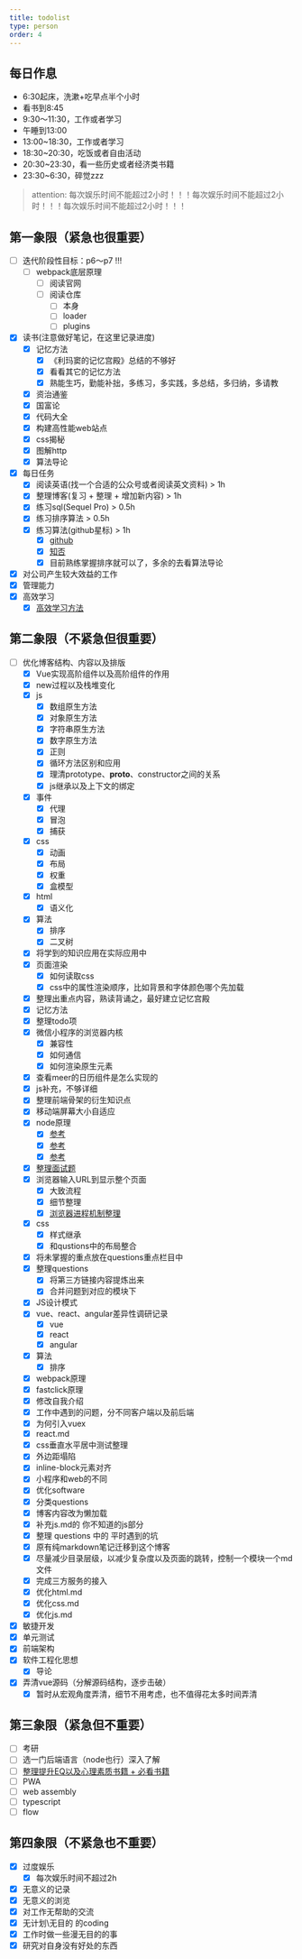 ```yaml
---
title: todolist
type: person
order: 4
---
```

## 每日作息

- 6:30起床，洗漱+吃早点半个小时
- 看书到8:45
- 9:30～11:30，工作或者学习
- 午睡到13:00
- 13:00~18:30，工作或者学习
- 18:30~20:30，吃饭或者自由活动
- 20:30~23:30，看一些历史或者经济类书籍
- 23:30~6:30，碎觉zzz

> attention: 每次娱乐时间不能超过2小时！！！每次娱乐时间不能超过2小时！！！每次娱乐时间不能超过2小时！！！

## 第一象限（紧急也很重要）

- [ ] 迭代阶段性目标：p6～p7 !!!
  - [ ] webpack底层原理
    - [ ] 阅读官网
    - [ ] 阅读仓库
      - [ ] 本身
      - [ ] loader
      - [ ] plugins
- [x] 读书(注意做好笔记，在这里记录进度)
  - [x] 记忆方法
    - [x] 《利玛窦的记忆宫殿》总结的不够好
    - [x] 看看其它的记忆方法
    - [x] 熟能生巧，勤能补拙，多练习，多实践，多总结，多归纳，多请教
  - [x] 资治通鉴
  - [x] 国富论
  - [x] 代码大全
  - [x] 构建高性能web站点
  - [x] css揭秘
  - [x] 图解http
  - [x] 算法导论
- [x] 每日任务
  - [x] 阅读英语(找一个合适的公众号或者阅读英文资料) > 1h
  - [x] 整理博客(复习 + 整理 + 增加新内容) > 1h
  - [x] 练习sql(Sequel Pro) > 0.5h
  - [x] 练习排序算法 > 0.5h
  - [x] 练习算法(github星标) > 1h
    - [x] [github](https://github.com/julycoding/The-Art-Of-Programming-By-July/blob/master/ebook/zh/01.01.md)
    - [x] [知否](https://segmentfault.com/a/1190000015849882)
    - [x] 目前熟练掌握排序就可以了，多余的去看算法导论
- [x] 对公司产生较大效益的工作
- [x] 管理能力
- [x] 高效学习
  - [x] [高效学习方法](https://www.zhihu.com/question/35103080)

## 第二象限（不紧急但很重要）

- [ ] 优化博客结构、内容以及排版
  - [x] Vue实现高阶组件以及高阶组件的作用
  - [x] new过程以及栈堆变化
  - [x] js
    - [x] 数组原生方法
    - [x] 对象原生方法
    - [x] 字符串原生方法
    - [x] 数字原生方法
    - [x] 正则
    - [x] 循环方法区别和应用
    - [x] 理清prototype、__proto__、constructor之间的关系
    - [x] js继承以及上下文的绑定
  - [x] 事件
    - [x] 代理
    - [x] 冒泡
    - [x] 捕获
  - [x] css
    - [x] 动画
    - [x] 布局
    - [x] 权重
    - [x] 盒模型
  - [x] html
    - [x] 语义化
  - [x] 算法
    - [x] 排序
    - [x] 二叉树
  - [x] 将学到的知识应用在实际应用中
  - [x] 页面渲染
    - [x] 如何读取css
    - [x] css中的属性渲染顺序，比如背景和字体颜色哪个先加载
  - [x] 整理出重点内容，熟读背诵之，最好建立记忆宫殿
  - [x] 记忆方法
  - [x] 整理todo项
  - [x] 微信小程序的浏览器内核
    - [x] 兼容性
    - [x] 如何通信
    - [x] 如何渲染原生元素
  - [x] 查看meer的日历组件是怎么实现的
  - [x] js补充，不够详细
  - [x] 整理前端骨架的衍生知识点
  - [x] 移动端屏幕大小自适应
  - [x] node原理
    - [x] [参考](https://www.cnblogs.com/bingooo/p/6720540.html)
    - [x] [参考](https://blog.csdn.net/xiangzhihong8/article/details/53954600)
    - [x] [参考](http://taobaofed.org/blog/2015/10/29/deep-into-node-1)
  - [x] [整理面试题](https://github.com/markyun/My-blog/tree/master/Front-end-Developer-Questions)
  - [x] 浏览器输入URL到显示整个页面
    - [x] 大致流程
    - [x] 细节整理
    - [x] [浏览器进程机制整理](https://segmentfault.com/a/1190000012925872)
  - [x] css
    - [x] 样式继承
    - [x] 和qustions中的布局整合
  - [x] 将未掌握的重点放在questions重点栏目中
  - [x] 整理questions
    - [x] 将第三方链接内容提炼出来
    - [x] 合并问题到对应的模块下
  - [x] JS设计模式
  - [x] vue、react、angular差异性调研记录
    - [x] vue
    - [x] react
    - [x] angular
  - [x] 算法
    - [x] 排序
  - [x] webpack原理
  - [x] fastclick原理
  - [x] 修改自我介绍
  - [x] 工作中遇到的问题，分不同客户端以及前后端
  - [x] 为何引入vuex
  - [x] react.md
  - [x] css垂直水平居中测试整理
  - [x] 外边距塌陷
  - [x] inline-block元素对齐
  - [x] 小程序和web的不同
  - [x] 优化software
  - [x] 分类questions
  - [x] 博客内容改为懒加载
  - [x] 补充js.md的 你不知道的js部分
  - [x] 整理 questions 中的 平时遇到的坑
  - [x] 原有纯markdown笔记迁移到这个博客
  - [x] 尽量减少目录层级，以减少复杂度以及页面的跳转，控制一个模块一个md文件
  - [x] 完成三方服务的接入
  - [x] 优化html.md
  - [x] 优化css.md
  - [x] 优化js.md
- [x] 敏捷开发
- [x] 单元测试
- [x] 前端架构
- [x] 软件工程化思想
  - [x] 导论
- [x] 弄清vue源码（分解源码结构，逐步击破）
  - [x] 暂时从宏观角度弄清，细节不用考虑，也不值得花太多时间弄清

## 第三象限（紧急但不重要）

- [ ] 考研
- [ ] 选一门后端语言（node也行）深入了解
- [ ] [整理提升EQ以及心理素质书籍 + 必看书籍](https://www.zhihu.com/question/22794831)
- [ ] PWA
- [ ] web assembly
- [ ] typescript
- [ ] flow

## 第四象限（不紧急也不重要）

- [x] 过度娱乐
  - [x] 每次娱乐时间不超过2h
- [x] 无意义的记录
- [x] 无意义的浏览
- [x] 对工作无帮助的交流
- [x] 无计划\无目的 的coding
- [x] 工作时做一些漫无目的的事
- [x] 研究对自身没有好处的东西